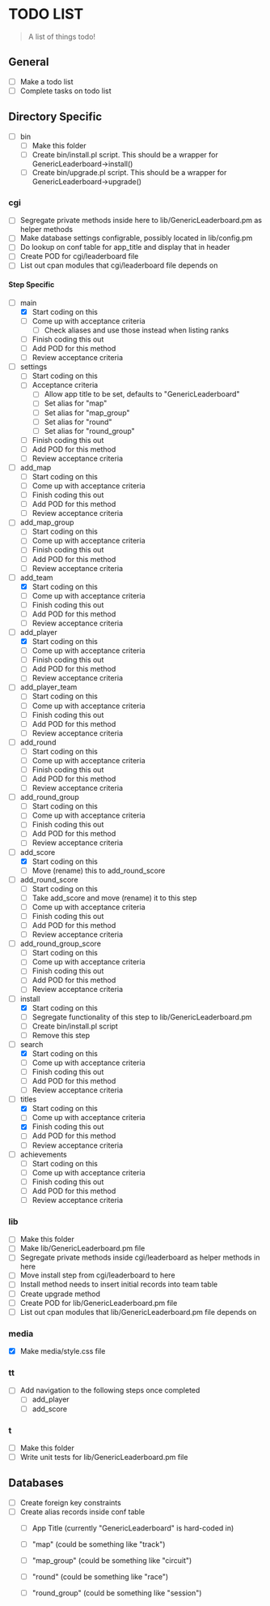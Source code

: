 # TODO LIST #

>A list of things todo!

## General ##

- [ ] Make a todo list
- [ ] Complete tasks on todo list

## Directory Specific ##

-[ ] bin
  -[ ] Make this folder
  -[ ] Create bin/install.pl script. This should be a wrapper for GenericLeaderboard->install()
  -[ ] Create bin/upgrade.pl script. This should be a wrapper for GenericLeaderboard->upgrade()

### cgi ###

-[ ] Segregate private methods inside here to lib/GenericLeaderboard.pm as helper methods
-[ ] Make database settings configrable, possibly located in lib/config.pm
-[ ] Do lookup on conf table for app_title and display that in header
-[ ] Create POD for cgi/leaderboard file
-[ ] List out cpan modules that cgi/leaderboard file depends on

#### Step Specific ####

-[ ] main
  -[x] Start coding on this
  -[ ] Come up with acceptance criteria
    -[ ] Check aliases and use those instead when listing ranks
  -[ ] Finish coding this out
  -[ ] Add POD for this method
  -[ ] Review acceptance criteria
-[ ] settings
  -[ ] Start coding on this
  -[ ] Acceptance criteria
    -[ ] Allow app title to be set, defaults to "GenericLeaderboard"
    -[ ] Set alias for "map"
    -[ ] Set alias for "map_group"
    -[ ] Set alias for "round"
    -[ ] Set alias for "round_group"
  -[ ] Finish coding this out
  -[ ] Add POD for this method
  -[ ] Review acceptance criteria
-[ ] add_map
  -[ ] Start coding on this
  -[ ] Come up with acceptance criteria
  -[ ] Finish coding this out
  -[ ] Add POD for this method
  -[ ] Review acceptance criteria
-[ ] add_map_group
  -[ ] Start coding on this
  -[ ] Come up with acceptance criteria
  -[ ] Finish coding this out
  -[ ] Add POD for this method
  -[ ] Review acceptance criteria
-[ ] add_team
  -[x] Start coding on this
  -[ ] Come up with acceptance criteria
  -[ ] Finish coding this out
  -[ ] Add POD for this method
  -[ ] Review acceptance criteria
-[ ] add_player
  -[x] Start coding on this
  -[ ] Come up with acceptance criteria
  -[ ] Finish coding this out
  -[ ] Add POD for this method
  -[ ] Review acceptance criteria
-[ ] add_player_team
  -[ ] Start coding on this
  -[ ] Come up with acceptance criteria
  -[ ] Finish coding this out
  -[ ] Add POD for this method
  -[ ] Review acceptance criteria
-[ ] add_round
  -[ ] Start coding on this
  -[ ] Come up with acceptance criteria
  -[ ] Finish coding this out
  -[ ] Add POD for this method
  -[ ] Review acceptance criteria
-[ ] add_round_group
  -[ ] Start coding on this
  -[ ] Come up with acceptance criteria
  -[ ] Finish coding this out
  -[ ] Add POD for this method
  -[ ] Review acceptance criteria
-[ ] add_score
  -[x] Start coding on this
  -[ ] Move (rename) this to add_round_score
-[ ] add_round_score
  -[ ] Start coding on this
  -[ ] Take add_score and move (rename) it to this step
  -[ ] Come up with acceptance criteria
  -[ ] Finish coding this out
  -[ ] Add POD for this method
  -[ ] Review acceptance criteria
-[ ] add_round_group_score
  -[ ] Start coding on this
  -[ ] Come up with acceptance criteria
  -[ ] Finish coding this out
  -[ ] Add POD for this method
  -[ ] Review acceptance criteria
-[ ] install
  -[x] Start coding on this
  -[ ] Segregate functionality of this step to lib/GenericLeaderboard.pm
  -[ ] Create bin/install.pl script
  -[ ] Remove this step
-[ ] search
  -[x] Start coding on this
  -[ ] Come up with acceptance criteria
  -[ ] Finish coding this out
  -[ ] Add POD for this method
  -[ ] Review acceptance criteria
-[ ] titles
  -[x] Start coding on this
  -[ ] Come up with acceptance criteria
  -[x] Finish coding this out
  -[ ] Add POD for this method
  -[ ] Review acceptance criteria
-[ ] achievements
  -[ ] Start coding on this
  -[ ] Come up with acceptance criteria
  -[ ] Finish coding this out
  -[ ] Add POD for this method
  -[ ] Review acceptance criteria

### lib ###

-[ ] Make this folder
-[ ] Make lib/GenericLeaderboard.pm file
-[ ] Segregate private methods inside cgi/leaderboard as helper methods in here
-[ ] Move install step from cgi/leaderboard to here
-[ ] Install method needs to insert initial records into team table
-[ ] Create upgrade method
-[ ] Create POD for lib/GenericLeaderboard.pm file
-[ ] List out cpan modules that lib/GenericLeaderboard.pm file depends on

### media ###

-[x] Make media/style.css file

### tt ###

-[ ] Add navigation to the following steps once completed
  -[ ] add_player
  -[ ] add_score

### t ###

-[ ] Make this folder
-[ ] Write unit tests for lib/GenericLeaderboard.pm file

## Databases ##

-[ ] Create foreign key constraints
-[ ] Create alias records inside conf table
  -[ ] App Title (currently "GenericLeaderboard" is hard-coded in)
  -[ ] "map" (could be something like "track")
  -[ ] "map_group" (could be something like "circuit")
  -[ ] "round" (could be something like "race")
  -[ ] "round_group" (could be something like "session")


